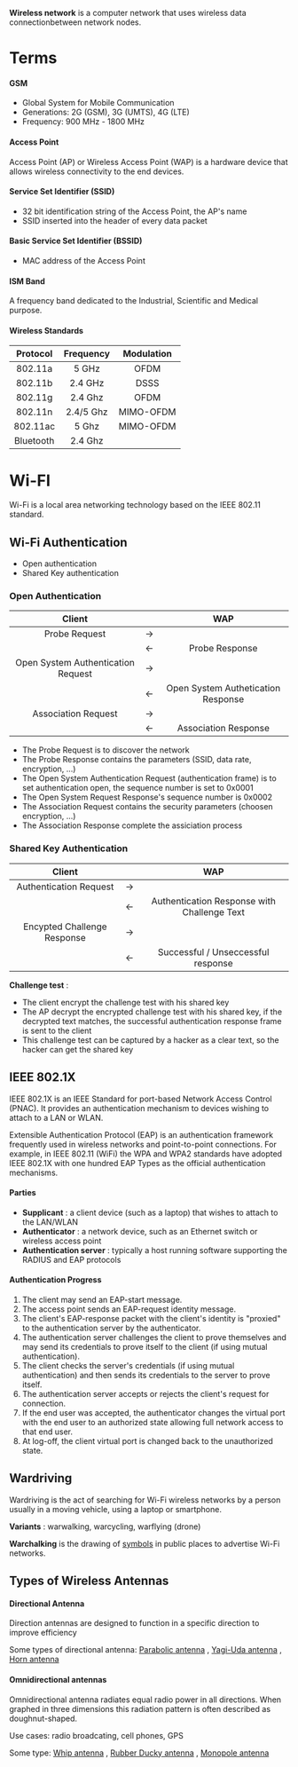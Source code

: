 **Wireless network** is a computer network that uses wireless data connectionbetween network 
nodes.

# Terms

#### GSM

- Global System for Mobile Communication
- Generations: 2G (GSM), 3G (UMTS), 4G (LTE)
- Frequency: 900 MHz - 1800 MHz

#### Access Point

Access Point (AP) or Wireless Access Point (WAP) is a hardware device that allows wireless 
connectivity to the end devices.

#### Service Set Identifier (SSID)

- 32 bit identification string of the Access Point, the AP's name
- SSID inserted into the header of every data packet

#### Basic Service Set Identifier (BSSID)

- MAC address of the Access Point

#### ISM Band

A frequency band dedicated to the Industrial, Scientific and Medical purpose.

#### Wireless Standards

| Protocol  |  Frequency  | Modulation |
|:---------:|:-----------:|:----------:|
|  802.11a  |    5 GHz    |    OFDM    |
|  802.11b  |   2.4 GHz   |    DSSS    |		
|  802.11g  |   2.4 Ghz   |    OFDM    |
|  802.11n  |  2.4/5 Ghz  | MIMO-OFDM  |
|  802.11ac |    5 Ghz    | MIMO-OFDM  |
| Bluetooth |   2.4 Ghz   |

# Wi-FI 

Wi-Fi is a local area networking technology based on the IEEE 802.11 standard.

## Wi-Fi  Authentication

- Open authentication
- Shared Key authentication

### Open Authentication

|               Client               |    |                     WAP              |
|:----------------------------------:|:--:|:------------------------------------:|
|          Probe Request             | -> |                                      |
|                                    | <- |          Probe Response              |
| Open System Authentication Request | -> |                                      |
|                                    | <- |  Open System Authetication Response  |
|       Association Request          | -> |                                      |
|                                    | <- |      Association Response            | 

- The Probe Request is to discover the network
- The Probe Response contains the parameters (SSID, data rate, encryption, ...)
- The Open System Authentication Request (authentication frame) is to set authentication open, 
the sequence number is set to 0x0001
- The Open System Request Response's sequence number is 0x0002
- The Association Request contains the security parameters (choosen encryption, ...)
- The Association Response complete the assiciation process

### Shared Key Authentication

|               Client               |    |                       WAP                   |
|:----------------------------------:|:--:|:-------------------------------------------:|
|      Authentication Request        | -> |                                             |
|                                    | <- | Authentication Response with Challenge Text |
|   Encypted Challenge Response      | -> |                                             |
|                                    | <- |     Successful / Unseccessful response      |

**Challenge test** :

- The client encrypt the challenge test with his shared key
- The AP decrypt the encrypted challenge test with his shared key, if the decrypted text 
matches, the successful authentication response frame is sent to the client
- This challenge test can be captured by a hacker as a clear text, so the hacker can get the 
shared key

## IEEE 802.1X

IEEE 802.1X is an IEEE Standard for port-based Network Access Control (PNAC). It provides an authentication mechanism to devices 
wishing to attach to a LAN or WLAN.

Extensible Authentication Protocol (EAP) is an authentication framework frequently used in wireless networks and point-to-point 
connections. For example, in IEEE 802.11 (WiFi) the WPA and WPA2 standards have adopted IEEE 802.1X with one hundred EAP Types as 
the official authentication mechanisms.

#### Parties

- **Supplicant** : a client device (such as a laptop) that wishes to attach to the LAN/WLAN
- **Authenticator** : a network device, such as an Ethernet switch or wireless access point
- **Authentication server** : typically a host running software supporting the RADIUS and EAP protocols

#### Authentication Progress

1. The client may send an EAP-start message.
2. The access point sends an EAP-request identity message.
3. The client's EAP-response packet with the client's identity is "proxied" to the authentication server by the authenticator.
4. The authentication server challenges the client to prove themselves and may send its credentials to prove itself to the client 
(if using mutual authentication).
5. The client checks the server's credentials (if using mutual authentication) and then sends its credentials to the server to 
prove itself.
6. The authentication server accepts or rejects the client's request for connection.
7. If the end user was accepted, the authenticator changes the virtual port with the end user to an authorized state allowing full 
network access to that end user.
8. At log-off, the client virtual port is changed back to the unauthorized state.

## Wardriving

Wardriving is the act of searching for Wi-Fi wireless networks by a person usually in a moving vehicle, using a laptop or 
smartphone.

**Variants** : warwalking, warcycling, warflying (drone)

**Warchalking** is the drawing of [symbols](https://78.media.tumblr.com/tumblr_llnht1usC11qk3ul6o1_500.jpg) in public places to 
advertise Wi-Fi networks.

## Types of Wireless Antennas

#### Directional Antenna

Direction antennas are designed to function in a specific direction to improve efficiency

Some types of directional antenna: [Parabolic antenna](https://en.wikipedia.org/wiki/Parabolic_antenna) , [Yagi-Uda 
antenna](https://en.wikipedia.org/wiki/Yagi_antenna) , [Horn antenna](https://en.wikipedia.org/wiki/Horn_antenna)

#### Omnidirectional antennas

Omnidirectional antenna radiates equal radio power in all directions.
When graphed in three dimensions this radiation pattern is often described as doughnut-shaped.

Use cases: radio broadcating, cell phones, GPS

Some type: [Whip antenna](https://en.wikipedia.org/wiki/Whip_antenna) , [Rubber Ducky 
antenna](https://en.wikipedia.org/wiki/Rubber_Ducky_antenna) , [Monopole antenna](https://en.wikipedia.org/wiki/Monopole_antenna)


